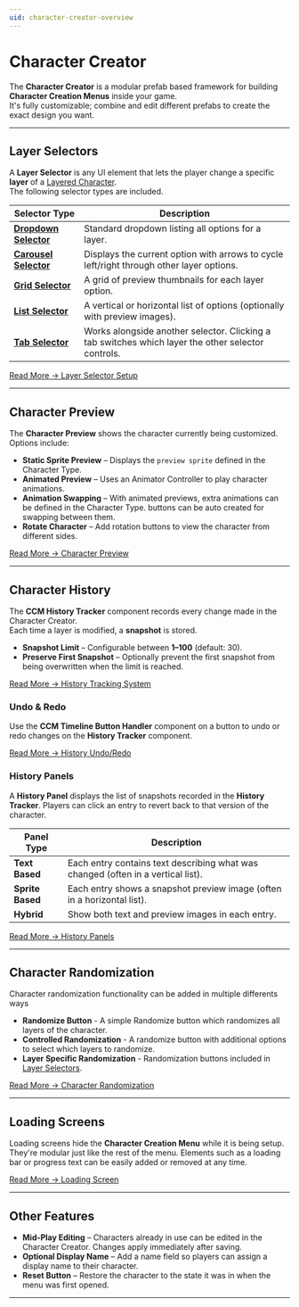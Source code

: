 ```yaml
---
uid: character-creator-overview
---
```


# Character Creator

The **Character Creator** is a modular prefab based framework for building **Character Creation Menus** inside your game.  
It's fully customizable; combine and edit different prefabs to create the exact design you want.

---

## Layer Selectors

A **Layer Selector** is any UI element that lets the player change a specific **layer** of a [Layered Character](xref:layered-character-type).  
The following selector types are included.

| Selector Type | Description |
|----------|-------------|
| **[Dropdown Selector](xref:ccm-dropdown-layer-selector)** | Standard dropdown listing all options for a layer. |
| **[Carousel Selector](xref:ccm-carousel-layer-selector)** | Displays the current option with arrows to cycle left/right through other layer options. |
| **[Grid Selector](xref:ccm-grid-layer-selector)** | A grid of preview thumbnails for each layer option. |
| **[List Selector](xref:ccm-list-layer-selector)** | A vertical or horizontal list of options (optionally with preview images). |
| **[Tab Selector](xref:ccm-tab-layer-selector)** | Works alongside another selector. Clicking a tab switches which layer the other selector controls. |

[Read More → Layer Selector Setup](xref:ccm-layer-selector-setup)  

---

## Character Preview

The **Character Preview** shows the character currently being customized. Options include:

- **Static Sprite Preview** – Displays the `preview sprite` defined in the Character Type.
- **Animated Preview** – Uses an Animator Controller to play character animations.
- **Animation Swapping** – With animated previews, extra animations can be defined in the Character Type. buttons can be auto created for swapping between them.
- **Rotate Character** – Add rotation buttons to view the character from different sides.

[Read More → Character Preview](xref:ccm-character-preview)  

---

## Character History

The **CCM History Tracker** component records every change made in the Character Creator.  
Each time a layer is modified, a **snapshot** is stored.

- **Snapshot Limit** – Configurable between **1–100** (default: 30).  
- **Preserve First Snapshot** – Optionally prevent the first snapshot from being overwritten when the limit is reached.

[Read More → History Tracking System](xref:ccm-history-tracking-system)

### Undo & Redo

Use the **CCM Timeline Button Handler** component on a button to undo or redo changes on the **History Tracker** component.

[Read More → History Undo/Redo](xref:ccm-history-undo-redo)

### History Panels

A **History Panel** displays the list of snapshots recorded in the **History Tracker**. Players can click an entry to revert back to that version of the character.  

| Panel Type | Description |
|------------|-------------|
| **Text Based**   | Each entry contains text describing what was changed (often in a vertical list). |
| **Sprite Based** | Each entry shows a snapshot preview image (often in a horizontal list). |
| **Hybrid** | Show both text and preview images in each entry. |

[Read More → History Panels](xref:ccm-history-panels)

---

## Character Randomization
Character randomization functionality can be added in multiple differents ways
- **Randomize Button** - A simple Randomize button which randomizes all layers of the character.
- **Controlled Randomization** - A randomize button with additional options to select which layers to randomize.
- **Layer Specific Randomization** - Randomization buttons included in [Layer Selectors](#layer-selectors).

[Read More → Character Randomization](xref:ccm-character-randomization)  

---

## Loading Screens
Loading screens hide the **Character Creation Menu** while it is being setup. They're modular just like the rest of the menu. Elements such as a loading bar or progress text can be easily added or removed at any time.

[Read More → Loading Screen](xref:ccm-loading-screens)  

---

## Other Features

- **Mid-Play Editing** – Characters already in use can be edited in the Character Creator. Changes apply immediately after saving.  
- **Optional Display Name** – Add a name field so players can assign a display name to their character.  
- **Reset Button** – Restore the character to the state it was in when the menu was first opened.  

---
